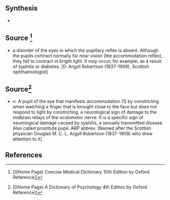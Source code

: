 ## Synthesis
- 
## Source [^1]
- a disorder of the eyes in which the pupillary reflex is absent. Although the pupils contract normally for near vision (the accommodation reflex), they fail to contract in bright light. It may occur, for example, as a result of syphilis or diabetes. \[D. Argyll Robertson (1837-1909), Scottish ophthalmologist]
## Source[^2]
- n. A pupil of the eye that manifests accommodation (1) by constricting when watching a finger that is brought close to the face but does not respond to light by constricting, a neurological sign of damage to the midbrain relays of the oculomotor nerve. It is a specific sign of neurological damage caused by syphilis, a sexually transmitted disease. Also called prostitute pupil. ARP abbrev. \[Named after the Scottish physician Douglas M. C. L. Argyll Robertson (1837-1909) who drew attention to it]
## References

[^1]: [[(Home Page) Concise Medical Dictionary 10th Edition by Oxford Reference]]
[^2]: [[(Home Page) A Dictionary of Psychology 4th Edition by Oxford Reference]]